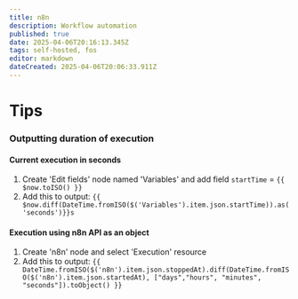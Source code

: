 ```yaml
---
title: n8n
description: Workflow automation
published: true
date: 2025-04-06T20:16:13.345Z
tags: self-hosted, fos
editor: markdown
dateCreated: 2025-04-06T20:06:33.911Z
---
```


# Tips
### Outputting duration of execution
#### Current execution in seconds
1. Create 'Edit fields' node named 'Variables' and add field `startTime` = `{{ $now.toISO() }}`
1. Add this to output: `{{ $now.diff(DateTime.fromISO($('Variables').item.json.startTime)).as('seconds')}}s`

#### Execution using n8n API as an object
1. Create 'n8n' node and select 'Execution' resource
1. Add this to output: `{{ DateTime.fromISO($('n8n').item.json.stoppedAt).diff(DateTime.fromISO($('n8n').item.json.startedAt), ["days","hours", "minutes", "seconds"]).toObject() }}`